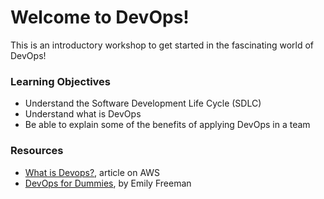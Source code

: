 # Welcome to DevOps!

This is an introductory workshop to get started in the fascinating world of DevOps!

### Learning Objectives
- Understand the Software Development Life Cycle (SDLC)
- Understand what is DevOps
- Be able to explain some of the benefits of applying DevOps in a team


### Resources
- [What is Devops?](https://aws.amazon.com/devops/what-is-devops/), article on AWS
- [DevOps for Dummies](https://www.goodreads.com/book/show/41544326-devops-for-dummies), by Emily Freeman

